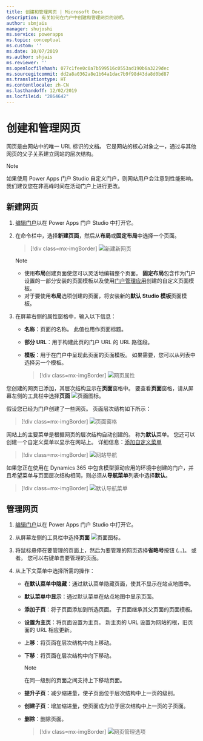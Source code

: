 ```yaml
---
title: 创建和管理网页 | Microsoft Docs
description: 有关如何在门户中创建和管理网页的说明。
author: sbmjais
manager: shujoshi
ms.service: powerapps
ms.topic: conceptual
ms.custom: ''
ms.date: 10/07/2019
ms.author: shjais
ms.reviewer: ''
ms.openlocfilehash: 077c1fee0c0a7b599516c0553ad190b6a3229dec
ms.sourcegitcommit: dd2a8a0362a8e1b64a1dac7b9f98d43da8d0bd87
ms.translationtype: HT
ms.contentlocale: zh-CN
ms.lasthandoff: 12/02/2019
ms.locfileid: "2864642"
---
```

# <a name="create-and-manage-webpages"></a>创建和管理网页

网页是由网站中的唯一 URL 标识的文档。 它是网站的核心对象之一，通过与其他网页的父子关系建立网站的层次结构。

> [!NOTE]
> 如果使用 Power Apps 门户 Studio 自定义门户，则网站用户会注意到性能影响。 我们建议您在非高峰时间在活动门户上进行更改。

## <a name="create-webpage"></a>新建网页

1.  [编辑门户](manage-existing-portals.md#edit)以在 Power Apps 门户 Studio 中打开它。  

2.  在命令栏中，选择**新建页面**，然后从**布局**或**固定布局**中选择一个页面。

    > [!div class=mx-imgBorder]
    > ![新建新网页](media/create-webpage.png "新建新网页")

    > [!NOTE]
    > - 使用**布局**创建页面使您可以灵活地编辑整个页面。 **固定布局**包含作为门户设置的一部分安装的页面模板以及使用[门户管理应用](configure/configure-portal.md)创建的自定义页面模板。
    > - 对于要使用**布局**选项创建的页面，将安装新的**默认 Studio 模板**页面模板。

3.  在屏幕右侧的属性窗格中，输入以下信息：

    - **名称**：页面的名称。 此值也用作页面标题。

    - **部分 URL**：用于构建此页的门户 URL 的 URL 路径段。

    - **模板**：用于在门户中呈现此页面的页面模板。 如果需要，您可以从列表中选择另一个模板。

        > [!div class=mx-imgBorder]
        > ![网页属性](media/webpage-props.png "网页属性")

您创建的网页已添加，其层次结构显示在**页面**窗格中。 要查看**页面**窗格，请从屏幕左侧的工具栏中选择**页面** ![页面图标](media/pages-icon.png "页面图标")。  

假设您已经为门户创建了一些网页。 页面层次结构如下所示：

> [!div class=mx-imgBorder]
> ![页面窗格](media/pages-pane.png "页面窗格")  

网站上的主要菜单是根据网页的层次结构自动创建的。 称为**默认**菜单。 您还可以创建一个自定义菜单以显示在网站上。 详细信息：[添加自定义菜单](compose-page.md#add-a-custom-menu)

> [!div class=mx-imgBorder]
> ![网站导航](media/website-navigation.png "网站导航")

如果您正在使用在 Dynamics 365 中包含模型驱动应用的环境中创建的门户，并且希望菜单与页面层次结构相同，则必须从**导航菜单**列表中选择**默认**。

> [!div class=mx-imgBorder]
> ![默认导航菜单](media/navigation-menu-default.png "默认导航菜单")

## <a name="manage-webpage"></a>管理网页

1.  [编辑门户](manage-existing-portals.md#edit)以在 Power Apps 门户 Studio 中打开它。  

2.  从屏幕左侧的工具栏中选择**页面** ![页面图标](media/pages-icon.png "页面图标")。  

3.  将鼠标悬停在要管理的页面上，然后为要管理的网页选择**省略号**按钮 (…)。 或者。 您可以右键单击要管理的页面。

4.  从上下文菜单中选择所需的操作：

    - **在默认菜单中隐藏**：通过默认菜单隐藏页面，使其不显示在站点地图中。

    - **默认菜单中显示**：通过默认菜单在站点地图中显示页面。

    - **添加子页**：将子页面添加到所选页面。 子页面继承其父页面的页面模板。

    - **设置为主页**：将页面设置为主页。 新主页的 URL 设置为网站的根，旧页面的 URL 相应更新。

    - **上移**：将页面在层次结构中向上移动。

    - **下移**：将页面在层次结构中向下移动。

        > [!NOTE]
        > 在同一级别的页面之间支持上下移动页面。

    - **提升子页**：减少缩进量，使子页面位于层次结构中上一页的级别。

    - **创建子页**：增加缩进量，使页面成为位于层次结构中上一页的子页面。

    - **删除**：删除页面。

        > [!div class=mx-imgBorder]
        > ![网页管理选项](media/webpage-manage-options.png "网页管理选项")  





